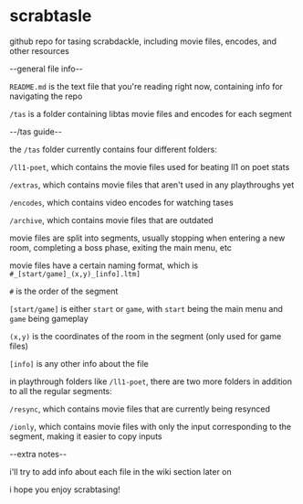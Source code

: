 # scrabtasle
github repo for tasing scrabdackle, including movie files, encodes, and other resources

--general file info--

`README.md` is the text file that you're reading right now, containing info for navigating the repo

`/tas` is a folder containing libtas movie files and encodes for each segment

--/tas guide--

the `/tas` folder currently contains four different folders:

`/ll1-poet`, which contains the movie files used for beating ll1 on poet stats

`/extras`, which contains movie files that aren't used in any playthroughs yet

`/encodes`, which contains video encodes for watching tases

`/archive`, which contains movie files that are outdated

movie files are split into segments, usually stopping when entering a new room, completing a boss phase, exiting the main menu, etc

movie files have a certain naming format, which is `#_[start/game]_(x,y)_[info].ltm]`

`#` is the order of the segment

`[start/game]` is either `start` or `game`, with `start` being the main menu and `game` being gameplay

`(x,y)` is the coordinates of the room in the segment (only used for game files)

`[info]` is any other info about the file

in playthrough folders like `/ll1-poet`, there are two more folders in addition to all the regular segments:

`/resync`, which contains movie files that are currently being resynced

`/ionly`, which contains movie files with only the input corresponding to the segment, making it easier to copy inputs

--extra notes--

i'll try to add info about each file in the wiki section later on

i hope you enjoy scrabtasing!
